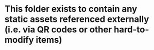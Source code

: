 # This folder exists to contain any static assets referenced externally (i.e. via QR codes or other hard-to-modify items)
